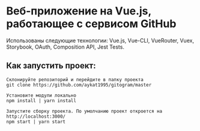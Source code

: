 # Веб-приложение на Vue.js, работающее с сервисом GitHub

Использованы следующие технологии: Vue.js, Vue-CLI, VueRouter, Vuex, Storybook, OAuth, Composition API, Jest Tests.

## Как запустить проект:

```
Склонируйте репозиторий и перейдите в папку проекта
git clone https://github.com/aykat1995/gitogram/master

Установите модули локально
npm install | yarn install

Запустите сборку проекта. По умолчанию проект откроется на http://localhost:3000/
npm start | yarn start

```
